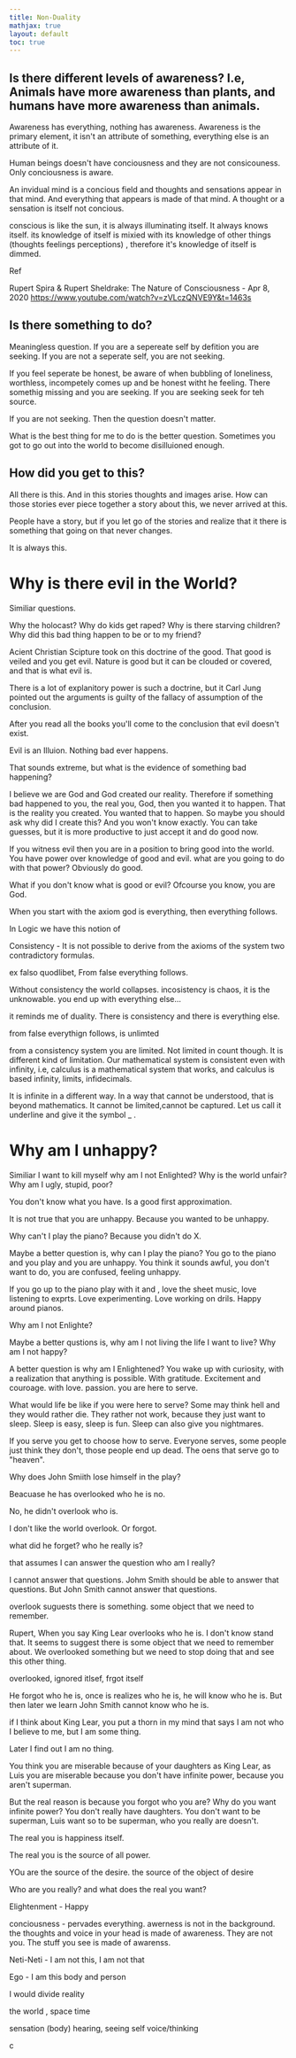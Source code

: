 ```yaml
---
title: Non-Duality
mathjax: true
layout: default
toc: true
---
```


## Is there different levels of awareness? I.e, Animals have more awareness than plants, and humans have more awareness than animals.

Awareness has everything, nothing has awareness. Awareness is the primary element, it isn't an attribute of something, everything else is an attribute of it.

Human beings doesn't have conciousness and they are not consicouness. Only conciousness is aware. 

An invidual mind is a concious field and thoughts and sensations appear in that mind. And everything that appears is made of that mind. A thought or a sensation is itself not concious. 

conscious is like the sun, it is always illuminating itself. It always knows itself. 
its knowledge of itself is mixied with its knowledge of other things (thoughts feelings perceptions) , therefore it's knowledge of itself is dimmed. 


Ref

Rupert Spira & Rupert Sheldrake: The Nature of Consciousness - Apr 8, 2020
https://www.youtube.com/watch?v=zVLczQNVE9Y&t=1463s





## Is there something to do?

Meaningless question. If you are a sepereate self by defition you are seeking. If you are not a seperate self, you are not seeking.

If you feel seperate be honest, be aware of when bubbling of loneliness, worthless, incompetely comes up and be honest witht he feeling. There somethig missing and you are seeking. If you are seeking seek for teh source. 

If you are not seeking. Then the question doesn't matter.

What is the best thing for me to do is the better question. Sometimes you got to go out into the world to become disilluioned enough. 




## How did you get to this?

All there is this. And in this stories thoughts and images arise. How can those stories ever piece together a story about this, we never arrived at this.



People have a story, but if you let go of the stories and realize that it there is something that going on that never changes.

It is always this.




# Why is there evil in the World?

Similiar questions.

Why the holocast?
Why do kids get raped?
Why is there starving children?
Why did this bad thing happen to be or to my friend?

Acient Christian Scipture took on this doctrine of the good.
That good is veiled and you get evil. Nature is good but
it can be clouded or covered, and that is what evil is.

There is a lot of explanitory power is such a doctrine, but
it Carl Jung pointed out the arguments is guilty of  the fallacy of 
assumption of the conclusion.


After you read all the books you'll come to the conclusion that evil doesn't exist.

Evil is an Illuion. Nothing bad ever happens.

That sounds extreme, but what is the evidence of something bad happening?

I believe we are God and God created our reality. Therefore if something bad happened
to you, the real you, God, then you wanted it to happen. That is the reality you created.
You wanted that to happen. So maybe you should ask why did I create this? 
And you won't know exactly. You can take guesses, but it is more productive
to just accept it and do good now.  

If you witness evil then you are in a position to bring good into the world.
You have power over knowledge of good and evil. what are you going to do
with that power? Obviously do good.

What if you don't know what is good or evil? Ofcourse you know, you are God.

When you start with the axiom god is everything, then everything follows.

In Logic we have this notion of 

Consistency - It is not possible to derive from the axioms of the system two contradictory formulas.

ex falso quodlibet, From false everything follows.

Without consistency the world collapses. incosistency is chaos, it is the unknowable.
you end up with everything else...

it reminds me of duality. There is consistency and there is everything else.

from false everythign follows, is unlimted

from a consistency system you are limited. Not limited in count though. It is different kind of limitation. Our mathematical system is consistent even with infinity, i.e, calculus is a mathematical system that works, and calculus is based infinity, limits, infidecimals. 

It is infinite in a different way. In a way that cannot be understood, that is beyond mathematics.
It cannot be limited,cannot be captured. Let us call it underline and give it the symbol _ .



# Why am I unhappy?

Similiar
I want to kill myself
why am I not Enlighted?
Why is the world unfair?
Why am I ugly, stupid, poor?

You don't know what you have.  Is a good first approximation.

It is not true that you are unhappy.
Because you wanted to be unhappy. 


Why can't I play the piano?  Because you didn't do X. 

Maybe a better question is, why can I play the piano?
You go to the piano and you play and you are unhappy. 
You think it sounds awful, you don't want to do,
you are confused, feeling unhappy.

If you go up to the piano play with it and , love the 
sheet music, love listening to exprts. Love experimenting.
Love working on drils. Happy around pianos. 

Why am I not Enlighte? 

Maybe a better qustions is, why am I not living the life I want to live?
Why am I not happy?    

A better question is why am I Enlightened?
You wake up with curiosity, with a realization that anything is possible.
With gratitude. Excitement and couroage. with love. passion. 
you are here to serve. 

What would life be like if you were here to serve?
Some may think hell and they would rather die. They rather not work, because
they just want to sleep.  Sleep is easy, sleep is fun.
Sleep can also give you nightmares.

If you serve you get to choose how to serve. Everyone serves, some people
just think they don't, those people end up dead. The oens that serve
go to "heaven".  










Why does  John Smiith lose himself in the play?

Beacuase he has overlooked who he is no.

No, he didn't overlook who is.

I don't like the world overlook. Or forgot.

what did he forget? who he really is?



that assumes I can answer the question who am I really?

I cannot answer that questions. Johm Smith should be able to answer that
questions. But John Smith cannot answer that questions.

overlook suguests there is something. some object that we need to remember.

Rupert, When you say King Lear overlooks who he is. I don't know stand that.
It seems to suggest there is some object that we need to remember about.
We overlooked something but we need to stop doing that and see this
other thing.

overlooked, ignored itlsef, frgot itself



He forgot who he is, once is realizes who he is, he will know who he is.
But then later we learn John Smith cannot know who he is.


if I think about King Lear, you put a thorn in my mind that says
I am not who I believe to me, but I am some thing.

Later I find out I am no thing.


You think you are miserable because of your daughters as King Lear, as Luis
you are miserable because you don't have infinite power, because you aren't superman.

But the real reason is because you forgot who you are?  Why do you want infinite power?
You don't really have daughters. You don't want to be superman, Luis want so to be superman,
who you really are doesn't.

The real you is happiness itself.

The real you is the source of all power.

YOu are the source of the desire.
the source of the object of desire

Who are you really? and what does the real you want?






Elightenment - Happy


conciousness - pervades everything. awerness is not in the background. the thoughts and
voice in your head is made of awareness. They are not you. The stuff you see
is made of awarenss.

Neti-Neti - I am not this, I am not that

Ego - I am this body and person







I would divide reality

the world , space time

sensation (body)
hearing,
seeing
self voice/thinking



c

